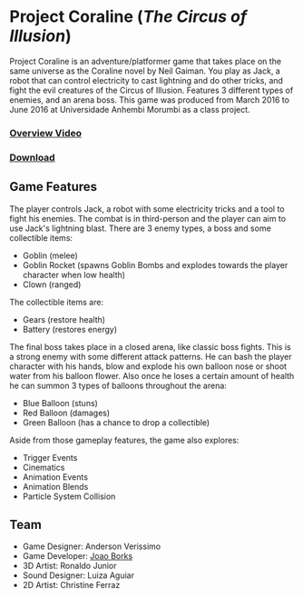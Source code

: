 # Project Coraline (_The Circus of Illusion_)
Project Coraline is an adventure/platformer game that takes place on the same universe as the Coraline novel by Neil Gaiman. You play as Jack, a robot that can control electricity to cast lightning and do other tricks, and fight the evil creatures of the Circus of Illusion. Features 3 different types of enemies, and an arena boss. This game was produced from March 2016 to June 2016 at Universidade Anhembi Morumbi as a class project.

### [Overview Video](https://youtu.be/lYEe7-QPHPk)
### [Download](https://github.com/emperiumgs/project-coraline/releases/download/v1.0/ProjectCoraline.zip)

## Game Features

The player controls Jack, a robot with some electricity tricks and a tool to fight his enemies. The combat is in third-person and the player can aim to use Jack's lightning blast. There are 3 enemy types, a boss and some collectible items:
- Goblin (melee)
- Goblin Rocket (spawns Goblin Bombs and explodes towards the player character when low health)
- Clown (ranged)

The collectible items are:
- Gears (restore health)
- Battery (restores energy)

The final boss takes place in a closed arena, like classic boss fights. This is a strong enemy with some different attack patterns. He can bash the player character with his hands, blow and explode his own balloon nose or shoot water from his balloon flower. Also once he loses a certain amount of health he can summon 3 types of balloons throughout the arena:
- Blue Balloon (stuns)
- Red Balloon (damages)
- Green Balloon (has a chance to drop a collectible)

Aside from those gameplay features, the game also explores:
- Trigger Events
- Cinematics
- Animation Events
- Animation Blends
- Particle System Collision

## Team

- Game Designer: Anderson Verissimo
- Game Developer: [Joao Borks](https://github.com/JoaoBorks)
- 3D Artist: Ronaldo Junior
- Sound Designer: Luiza Aguiar
- 2D Artist: Christine Ferraz
